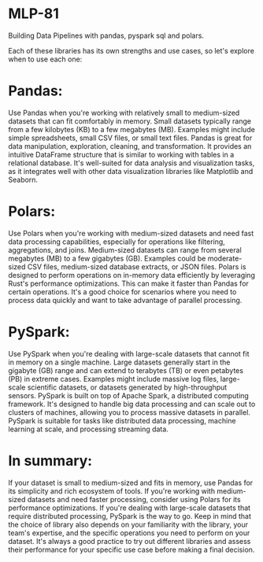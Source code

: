# MLP-81
Building Data Pipelines with pandas, pyspark sql and polars.

Each of these libraries has its own strengths and use cases, so let's explore when to use each one:

# Pandas:

Use Pandas when you're working with relatively small to medium-sized datasets that can fit comfortably in memory. Small datasets typically range from a few kilobytes (KB) to a few megabytes (MB). Examples might include simple spreadsheets, small CSV files, or small text files.
Pandas is great for data manipulation, exploration, cleaning, and transformation. It provides an intuitive DataFrame structure that is similar to working with tables in a relational database.
It's well-suited for data analysis and visualization tasks, as it integrates well with other data visualization libraries like Matplotlib and Seaborn.

# Polars:

Use Polars when you're working with medium-sized datasets and need fast data processing capabilities, especially for operations like filtering, aggregations, and joins. Medium-sized datasets can range from several megabytes (MB) to a few gigabytes (GB).
Examples could be moderate-sized CSV files, medium-sized database extracts, or JSON files. 
Polars is designed to perform operations on in-memory data efficiently by leveraging Rust's performance optimizations. This can make it faster than Pandas for certain operations.
It's a good choice for scenarios where you need to process data quickly and want to take advantage of parallel processing.

# PySpark:

Use PySpark when you're dealing with large-scale datasets that cannot fit in memory on a single machine. Large datasets generally start in the gigabyte (GB) range and can extend to terabytes (TB) or even petabytes (PB) in extreme cases.
Examples might include massive log files, large-scale scientific datasets, or datasets generated by high-throughput sensors.
PySpark is built on top of Apache Spark, a distributed computing framework. It's designed to handle big data processing and can scale out to clusters of machines, allowing you to process massive datasets in parallel.
PySpark is suitable for tasks like distributed data processing, machine learning at scale, and processing streaming data.

# In summary:

If your dataset is small to medium-sized and fits in memory, use Pandas for its simplicity and rich ecosystem of tools.
If you're working with medium-sized datasets and need faster processing, consider using Polars for its performance optimizations.
If you're dealing with large-scale datasets that require distributed processing, PySpark is the way to go.
Keep in mind that the choice of library also depends on your familiarity with the library, your team's expertise, and the specific operations you need to perform on your dataset. It's always a good practice to try out different libraries and assess their performance for your specific use case before making a final decision.
